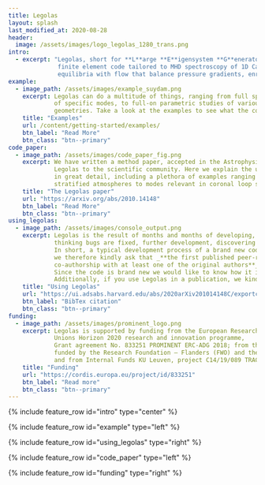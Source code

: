 ```yaml
---
title: Legolas
layout: splash
last_modified_at: 2020-08-28
header:
  image: /assets/images/logo_legolas_1280_trans.png
intro:
  - excerpt: "Legolas, short for **L**arge **E**igensystem **G**enerator for **O**ne-dimensional p**LAS**mas, is a novel
              finite element code tailored to MHD spectroscopy of 1D Cartesian/cylindrical
              equilibria with flow that balance pressure gradients, enriched with various non-adiabatic effects."
example:
  - image_path: /assets/images/example_suydam.png
    excerpt: Legolas can do a multitude of things, ranging from full spectrum calculations to eigenfunctions
             of specific modes, to full-on parametric studies of various equilibrium configurations in different
             geometries. Take a look at the examples to see what the code is capable of.
    title: "Examples"
    url: /content/getting-started/examples/
    btn_label: "Read More"
    btn_class: "btn--primary"
code_paper:
  - image_path: /assets/images/code_paper_fig.png
    excerpt: We have written a method paper, accepted in the Astrophysical Journal Supplement Series, showcasing
             Legolas to the scientific community. Here we explain the underlying mathematical formalism
             in great detail, including a plethora of examples ranging from p- and g-modes in gravitationally
             stratified atmospheres to modes relevant in coronal loop seismology and stability studies of astrophysical jets.
    title: "The Legolas paper"
    url: "https://arxiv.org/abs/2010.14148"
    btn_label: "Read More"
    btn_class: "btn--primary"
using_legolas:
  - image_path: /assets/images/console_output.png
    excerpt: Legolas is the result of months and months of developing, testing, fixing issues, testing again,
             thinking bugs are fixed, further development, discovering that bugs weren't fixed, headscratching, testing again, etc.
             In short, a typical development process of a brand new code. Since this took (and still takes) a lot of effort and time,
             we therefore kindly ask that _**the first published peer-reviewed paper from applying Legolas is done in
             co-authorship with at least one of the original authors**_.
             Since the code is brand new we would like to know how it is used and provide guidance if possible.
             Additionally, if you use Legolas in a publication, we kindly request that you cite our paper.
    title: "Using Legolas"
    url: "https://ui.adsabs.harvard.edu/abs/2020arXiv201014148C/exportcitation"
    btn_label: "BibTex citation"
    btn_class: "btn--primary"
funding:
  - image_path: /assets/images/prominent_logo.png
    excerpt: Legolas is supported by funding from the European Research Council (ERC) under the European
             Unions Horizon 2020 research and innovation programme,
             Grant agreement No. 833251 PROMINENT ERC-ADG 2018; from the VSC (Flemish Supercomputer Center),
             funded by the Research Foundation – Flanders (FWO) and the Flemish Government – department EWI;
             and from Internal Funds KU Leuven, project C14/19/089 TRACESpace.
    title: "Funding"
    url: "https://cordis.europa.eu/project/id/833251"
    btn_label: "Read more"
    btn_class: "btn--primary"
---
```


{% include feature_row id="intro" type="center" %}

{% include feature_row id="example" type="left" %}

{% include feature_row id="using_legolas" type="right" %}

{% include feature_row id="code_paper" type="left" %}

{% include feature_row id="funding" type="right" %}
